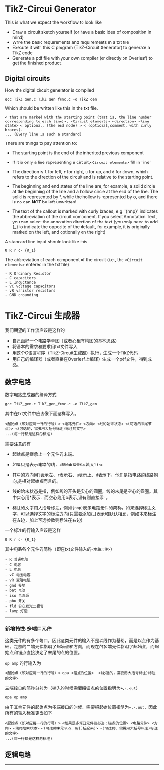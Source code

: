 # TikZ-Circui Generator

This is what we expect the workflow to look like

- Draw a circuit sketch yourself (or have a basic idea of composition in mind)
- Write the basic requirements and requirements in a txt file
- Execute it with this C program (TikZ-Circuit Generator) to generate a TikZ code
- Generate a pdf file with your own compiler (or directly on Overleaf) to get the finished product.

## Digital circuits

How the digital circuit generator is compiled
```
gcc TikZ_gen.c TikZ_gen_func.c -o TikZ_gen
```
Which should be written like this in the txt file.
```
< that are marked with the starting point (that is, the line number corresponding to each line)>, <Circuit elements> <direction> <line state> < optional, (the end node) > < (optional,comment, with curly braces).
... (Every line is such a standard)
```

There are things to pay attention to:
- The starting point is the end of the inherited previous component.

- If it is only a line representing a circuit,`<Circuit elements>` fill in 'line'

- The direction is `l` for left, `r` for right, `u` for up, and `d` for down, which refers to the direction of the circuit and is relative to the starting point.

- The beginning and end states of the line are, for example, a solid circle at the beginning of the line and a hollow circle at the end of the line. The solid is represented by *, while the hollow is represented by o, and there is no can __NOT__ be left unwritten!

- The text of the callout is marked with curly braces, e.g. '{nnp}' indicates the abbreviation of the circuit component. If you select Annotation Text, you can select the annotation direction of the text (you only need to add {_} to indicate the opposite of the default, for example, it is originally marked on the left, and optionally on the right)

A standard line input should look like this

```
0 R r o- {R_1}
```
The abbreviation of each component of the circuit (i.e., the `<Circuit elements>` entered in the txt file)
```
- R Ordinary Resistor
- C capacitors
- L Inductance
- vC voltage capacitors
- vR varistor resistors
- GND grounding
```



# TikZ-Circui 生成器

我们期望的工作流应该是这样的

- 自己画好一个电路学草图（或者心里有构图的基本思路）
- 将基本的需求和要求用txt文件写入
- 用这个C语言程序（TikZ-Circuit生成器）执行，生成一个TikZ代码
- 用自己的编译器（或者直接在Overleaf上编译）生成一个pdf文件，得到成品。

## 数字电路

数字电路生成器的编译方式

```
gcc TikZ_gen.c TikZ_gen_func.c -o TikZ_gen
```

其中在txt文件中应该像下面这样写入。
```
<起始点（即对应每一行的行号）> <电路元件> <方向> <线的始末状态> <(可选的末尾节点)> <(可选的，需要用大括号标注)标注的文字>
...(每一行都是这样的标准)
```
需要注意的有
- 起始点是继承上一个元件的末端。

- 如果只是表示电路的线，`<起始电路元件>`填入`line`

- 其中的方向用`l`表示左、`r`表示右、`u`表示上、`d`表示下，他们是指电路的线路朝向,是相对起始点而言的。

- 线的始末状态是指，例如线的开头是实心的圆圈，线的末尾是空心的圆圈。其中实心用\*表示，而空心则用o表示,没有则直接写`-`。

- 标注的文字用大括号标注，例如`{nnp}`表示电路元件的简称。如果选择标注文字，可以选择文字的标注方向(只需要添加{_}表示和默认相反，例如本来标注在左边，加上可选参数则标注在右边)


一个标准的行输入应该是这样

```
0 R r o- {R_1}
```

其中电路各个元件的简称（即在txt文件输入的`<电路元件>`）
```
- R 普通电阻
- C 电容
- L 电感
- vC 电压电容
- vR 变阻电阻
- gnd 接地
- bat 电池
- iso 电流源
- pbu 开关
- fld 实心发光二极管
- lamp 灯泡
```

---
### 新增特性:多端口元件

这类元件的有多个端口，因此这类元件的输入不是以线作为基础，而是以点作为基础。之前的二端元件指明了起始点和方向，而现在的多端元件指明了起始点，而起始点和锚点直接决定了末尾的点的位置。

`op amp` 的行输入为
```
<起始点（即对应每一行的行号）> opa <锚点的位置>  <(必选的，需要用大括号标注)标注的文字>
```
三端接口的简称分别为（输入的时候需要把锚点的位置指明为`+,-,out`）
```
opa op amp
```
由于其余元件的起始点为多端接口的时候，需要把起始位置指明为`+,-,out`，因此所有的输入标准更改如下
```
<起始点（即对应每一行的行号）> <如果是多端口元件则必选：锚点的位置> <电路元件> <方向> <线的始末状态> <(可选的末尾节点，用[]括起来)> <(可选的，需要用大括号标注)标注的文字>
...(每一行都是这样的标准)
```




## 逻辑电路

---

